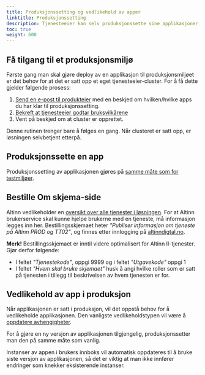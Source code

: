 ```yaml
---
title: Produksjonssetting og vedlikehold av apper
linktitle: Produksjonssetting
description: Tjenesteeier kan selv produksjonssette sine applikasjoner, og gjøre vedlikehold av kode og avhengigheter.
toc: true
weight: 600
---
```


## Få tilgang til et produksjonsmiljø

Første gang man skal gjøre deploy av en applikasjon til produksjonsmiljøet er det behov for at det er satt opp et eget tjenesteeier-cluster.
For å få dette gjelder følgende prosess:

1. [Send en e-post til produkteier](mailto:lars.vegard.bachmann@digdir.no) med en beskjed om hvilken/hvilke apps du har klar til produksjonssetting.
2. [Bekreft at tjenesteeier godtar bruksvilkårene](https://digdir.apps.altinn.no/digdir/godkjenn-bruksvilkaar)
3. Vent på beskjed om at cluster er opprettet.

Denne rutinen trenger bare å følges en gang. Når clusteret er satt opp, er løsningen selvbetjent etterpå.

## Produksjonssette en app

Produksjonssetting av applikasjonen gjøres på [samme måte som for testmiljøer](../testing/deploy).

## Bestille Om skjema-side

Altinn vedlikeholder en [oversikt over alle tjenester i løsningen](https://www.altinn.no/skjemaoversikt/). For at Altinn brukerservice skal kunne hjelpe brukerne med en tjeneste, må informasjon legges inn her. Bestillingsskjemaet heter _"Publiser informasjon om tjeneste på Altinn PROD og TT02"_, og finnes etter innlogging på [altinndigtal.no](https://altinndigital.no).


**Merk!** Bestillingsskjemaet er inntil videre optimalisert for Altinn II-tjenester. Gjør derfor følgende:

- I feltet _"Tjenestekode"_, oppgi 9999 og i feltet _"Utgavekode"_ oppgi 1
- I feltet _"Hvem skal bruke skjemaet"_ husk å angi hvilke roller som er satt på tjenesten i tillegg til beskrivelsen av hvem tjenesten er for.

## Vedlikehold av app i produksjon

Når applikasjonen er satt i produksjon, vil det oppstå behov for å vedlikeholde applikasjonen.
Den vanligste vedlikeholdstypen vil være å [oppdatere avhengigheter](../app-creation/update).

For å gjøre en ny versjon av applikasjonen tilgjengelig, produksjonssetter man den på samme måte som vanlig.

Instanser av appen i brukers innboks vil automatisk oppdateres til å bruke siste versjon av applikasjonen,
så det er viktig at man ikke innfører endringer som knekker eksisterende instanser.